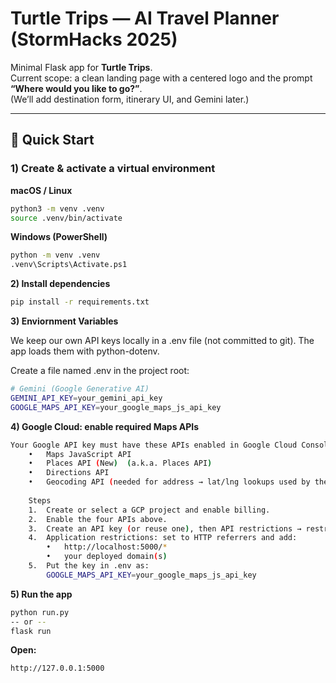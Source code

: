 # Turtle Trips — AI Travel Planner (StormHacks 2025)

Minimal Flask app for **Turtle Trips**.  
Current scope: a clean landing page with a centered logo and the prompt **“Where would you like to go?”**.  
(We’ll add destination form, itinerary UI, and Gemini later.)

---
## 🚀 Quick Start

### 1) Create & activate a virtual environment
**macOS / Linux**
```bash
python3 -m venv .venv
source .venv/bin/activate
```

**Windows (PowerShell)**
```bash
python -m venv .venv
.venv\Scripts\Activate.ps1
```

**2) Install dependencies**
```bash
pip install -r requirements.txt
```
**3) Enviornment Variables**

We keep our own API keys locally in a .env file (not committed to git). The app loads them with python-dotenv.

Create a file named .env in the project root:
```bash
# Gemini (Google Generative AI)
GEMINI_API_KEY=your_gemini_api_key
GOOGLE_MAPS_API_KEY=your_google_maps_js_api_key
```
**4) Google Cloud: enable required Maps APIs**
```bash
Your Google API key must have these APIs enabled in Google Cloud Console → APIs & Services → Library:
	•	Maps JavaScript API
	•	Places API (New)  (a.k.a. Places API)
	•	Directions API
	•	Geocoding API (needed for address → lat/lng lookups used by the app)
    
    Steps
	1.	Create or select a GCP project and enable billing.
	2.	Enable the four APIs above.
	3.	Create an API key (or reuse one), then API restrictions → restrict to just those APIs.
	4.	Application restrictions: set to HTTP referrers and add:
	    •	http://localhost:5000/*
	    •	your deployed domain(s)
	5.	Put the key in .env as:
        GOOGLE_MAPS_API_KEY=your_google_maps_js_api_key
```
**5) Run the app**
```bash
python run.py
-- or --
flask run
```
**Open:**
```bash
http://127.0.0.1:5000
```
